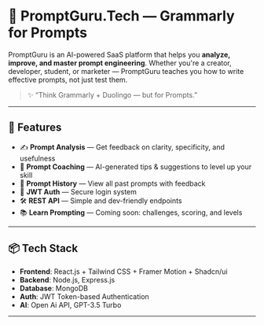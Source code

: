 # 🧠 PromptGuru.Tech — Grammarly for Prompts

PromptGuru is an AI-powered SaaS platform that helps you **analyze, improve, and master prompt engineering**. Whether you're a creator, developer, student, or marketer — PromptGuru teaches you how to write effective prompts, not just test them.

> ✨ “Think Grammarly + Duolingo — but for Prompts.”

---

## 🚀 Features

- ✍️ **Prompt Analysis** — Get feedback on clarity, specificity, and usefulness
- 🧠 **Prompt Coaching** — AI-generated tips & suggestions to level up your skill
- 📂 **Prompt History** — View all past prompts with feedback
- 🔐 **JWT Auth** — Secure login system
- 🛠️ **REST API** — Simple and dev-friendly endpoints
- 📚 **Learn Prompting** — Coming soon: challenges, scoring, and levels

---

## 📦 Tech Stack

- **Frontend**: React.js + Tailwind CSS + Framer Motion + Shadcn/ui
- **Backend**: Node.js, Express.js
- **Database**: MongoDB
- **Auth**: JWT Token-based Authentication
- **AI**: Open Ai API, GPT-3.5 Turbo

---
